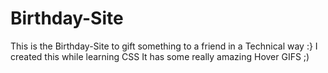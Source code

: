 # Birthday-Site
This is the Birthday-Site to gift something to a friend in a Technical way :} 
I created this while learning CSS 
It has some really amazing Hover GIFS ;)
